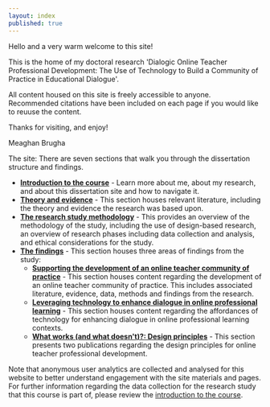 ```yaml
---
layout: index
published: true
---
```


Hello and a very warm welcome to this site! 

This is the home of my doctoral research 'Dialogic Online Teacher Professional Development: The Use of Technology to Build a Community of Practice in Educational Dialogue'. 

All content housed on this site is freely accessible to anyone. Recommended citations have been included on each page if you would like to reuuse the content.

Thanks for visiting, and enjoy!

Meaghan Brugha

The site:
There are seven sections that walk you through the dissertation structure and findings.
* **[Introduction to the course](https://mbrugha.github.io/dissertation/modules/introduction/introduction/)** - Learn more about me, about my research, and about this dissertation site and how to navigate it.
* **[Theory and evidence](https://mbrugha.github.io/dissertation/modules/theory%&%evidence/theory%&%evidence/)** - This section houses relevant literature, including the theory and evidence the research was based upon.
* **[The research study methodology](https://mbrugha/github/io/dissertation/modules/methodology/)** - This provides an overview of the methodology of the study, including the use of design-based research, an overview of research phases including data collection and analysis, and ethical considerations for the study.
* **[The findings](https://mbrugha/github/io/dissertation/modules/findings/)** - This section houses three areas of findings from the study: 
  * **[Supporting the development of an online teacher community of practice](https://mbrugha/github/io/dissertation/modules/findings/online%CoP)** - This section houses content regarding the development of an online teacher community of practice. This includes associated literature, evidence, data, methods and findings from the research.
  * **[Leveraging technology to enhance dialogue in online professional learning](https://mbrugha/github/io/dissertation/modules/findings/technology%and%dialogue)** - This section houses content regarding the affordances of technology for enhancing dialogue in online professional learning contexts.
  * **[What works (and what doesn't)?: Design principles](https://mbrugha/github/io/dissertation/modules/findings/design%principles)** - This section presents two publications regarding the design principles for online teacher professional development.

Note that anonymous user analytics are collected and analysed for this website to better understand engagement with the site materials and pages. For further information regarding the data collection for the research study that this course is part of, please review the [introduction to the course](https://mbrugha.github.io/course-in-a-box/modules/introduction/introduction/).
